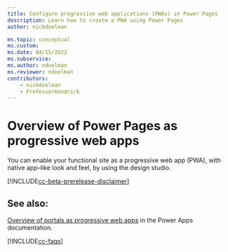```yaml
---
title: Configure progressive web applications (PWAs) in Power Pages
description: Learn how to create a PWA using Power Pages
author: nickdoelman

ms.topic: conceptual
ms.custom: 
ms.date: 04/15/2022
ms.subservice:
ms.author: ndoelman
ms.reviewer: ndoelman
contributors:
    - nickdoelman
    - ProfessorKendrick
---
```


# Overview of Power Pages as progressive web apps

You can enable your functional site as a progressive web app (PWA), with native app–like look and feel, by using the design studio.

[!INCLUDE[cc-beta-prerelease-disclaimer](../includes/cc-beta-prerelease-disclaimer.md)]

## See also:

[Overview of portals as progressive web apps](/power-apps/maker/portals/progressive-web-apps) in the Power Apps documentation.

[!INCLUDE[cc-faqs](../includes/cc-faqs.md)]